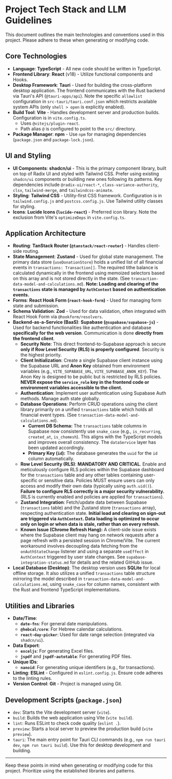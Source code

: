 # Project Tech Stack and LLM Guidelines

This document outlines the main technologies and conventions used in this project. Please adhere to these when generating or modifying code.

## Core Technologies

- **Language**: **TypeScript** - All new code should be written in TypeScript.
- **Frontend Library**: **React** (v18) - Utilize functional components and Hooks.
- **Desktop Framework**: **Tauri** - Used for building the cross-platform desktop application. The frontend communicates with the Rust backend via Tauri's API (`@tauri-apps/api`). Note the specific `allowlist` configuration in `src-tauri/tauri.conf.json` which restricts available system APIs (only `shell > open` is explicitly enabled).
- **Build Tool**: **Vite** - Handles development server and production builds. Configuration is in `vite.config.ts`.
  - Uses `@vitejs/plugin-react`.
  - Path alias `@` is configured to point to the `src/` directory.
- **Package Manager**: **npm** - Use `npm` for managing dependencies (`package.json` and `package-lock.json`).

## UI and Styling

- **UI Components**: **shadcn/ui** - This is the primary component library, built on top of Radix UI and styled with Tailwind CSS. Prefer using existing `shadcn/ui` components or building new ones following its patterns. Key dependencies include `@radix-ui/react-*`, `class-variance-authority`, `clsx`, `tailwind-merge`, and `tailwindcss-animate`.
- **Styling**: **Tailwind CSS** - Utility-first CSS framework. Configuration is in `tailwind.config.js` and `postcss.config.js`. Use Tailwind utility classes for styling.
- **Icons**: **Lucide Icons (`lucide-react`)** - Preferred icon library. Note the exclusion from Vite's `optimizeDeps` in `vite.config.ts`.

## Application Architecture

- **Routing**: **TanStack Router (`@tanstack/react-router`)** - Handles client-side routing.
- **State Management**: **Zustand** - Used for global state management. The primary data store (`useDonationStore`) holds a unified list of all financial events in `transactions: Transaction[]`. The required tithe balance is calculated dynamically in the frontend using memoized selectors based on this array and is not stored directly in the state. (See `transaction-data-model-and-calculations.md`). **Note: Loading and clearing of the `transactions` state is managed by `AuthContext` based on authentication events.**
- **Forms**: **React Hook Form (`react-hook-form`)** - Used for managing form state and submission.
- **Schema Validation**: **Zod** - Used for data validation, often integrated with React Hook Form via `@hookform/resolvers`.
- **Backend-as-a-Service (BaaS)**: **Supabase (`@supabase/supabase-js`)** - Used for backend functionalities like authentication and database **specifically for the web version**. Communication is done **directly from the frontend client**.
  - **Security Note**: This direct frontend-to-Supabase approach is secure **only if Row Level Security (RLS) is properly configured**. Security is the highest priority.
  - **Client Initialization**: Create a single Supabase client instance using the Supabase URL and **Anon Key** obtained from environment variables (e.g., `VITE_SUPABASE_URL`, `VITE_SUPABASE_ANON_KEY`). The Anon Key is designed to be public but is restricted by RLS policies. **NEVER expose the `service_role` key in the frontend code or environment variables accessible to the client.**
  - **Authentication**: Implement user authentication using Supabase Auth methods. Manage auth state globally.
  - **Database Operations**: Perform CRUD operations using the client library primarily on a unified `transactions` table which holds all financial event types. (See `transaction-data-model-and-calculations.md`).
    - **Current DB Schema:** The `transactions` table columns in Supabase now consistently use `snake_case` (e.g., `is_recurring`, `created_at`, `is_chomesh`). This aligns with the TypeScript models and improves overall consistency. The `dataService` layer has been updated accordingly.
    - **Primary Key (`id`):** The database generates the `uuid` for the `id` column automatically.
  - **Row Level Security (RLS)**: **MANDATORY AND CRITICAL**. Enable and meticulously configure RLS policies within the Supabase dashboard for the `transactions` table and any other tables containing user-specific or sensitive data. Policies MUST ensure users can only access and modify their own data (typically using `auth.uid()`). **Failure to configure RLS correctly is a major security vulnerability.** (RLS is currently enabled and policies are applied for `transactions`).
  - **Zustand Integration**: Fetch/update data between Supabase (`transactions` table) and the Zustand store (`transactions` array), respecting authentication state. **Initial load and clearing on sign-out are triggered via `AuthContext`. Data loading is optimized to occur only on login or when data is stale, rather than on every refresh.**
  - **Known Issue (Chrome Refresh Hang):** A client-side issue exists where the Supabase client may hang on network requests after a page refresh with a persisted session in Chrome/Vite. The current workaround involves decoupling data fetching from the `onAuthStateChange` listener and using a separate `useEffect` in `AuthContext` triggered by user state changes. See `supabase-integration-status.md` for details and the related GitHub issue.
- **Local Database (Desktop)**: The desktop version uses **SQLite** for local offline storage. It also utilizes a unified `transactions` table structure mirroring the model described in `transaction-data-model-and-calculations.md`, using `snake_case` for column names, consistent with the Rust and frontend TypeScript implementations.

## Utilities and Libraries

- **Date/Time**:
  - **`date-fns`**: For general date manipulations.
  - **`@hebcal/core`**: For Hebrew calendar calculations.
  - **`react-day-picker`**: Used for date range selection (integrated via `shadcn/ui`).
- **Data Export**:
  - **`exceljs`**: For generating Excel files.
  - **`jspdf`** and **`jspdf-autotable`**: For generating PDF files.
- **Unique IDs**:
  - **`nanoid`**: For generating unique identifiers (e.g., for transactions).
- **Linting**: **ESLint** - Configured in `eslint.config.js`. Ensure code adheres to the linting rules.
- **Version Control**: **Git** - Project is managed using Git.

## Development Scripts (`package.json`)

- `dev`: Starts the Vite development server (`vite`).
- `build`: Builds the web application using Vite (`vite build`).
- `lint`: Runs ESLint to check code quality (`eslint .`).
- `preview`: Starts a local server to preview the production build (`vite preview`).
- `tauri`: The main entry point for Tauri CLI commands (e.g., `npm run tauri dev`, `npm run tauri build`). Use this for desktop development and building.

---

Keep these points in mind when generating or modifying code for this project. Prioritize using the established libraries and patterns.
